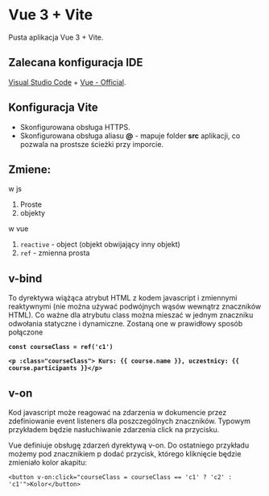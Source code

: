 # Vue 3 + Vite

Pusta aplikacja Vue 3 + Vite.

## Zalecana konfiguracja IDE

[Visual Studio Code](https://code.visualstudio.com/) + [Vue - Official](https://marketplace.visualstudio.com/items?itemName=Vue.volar).

## Konfiguracja Vite

- Skonfigurowana obsługa HTTPS.
- Skonfigurowana obsługa aliasu **@** - mapuje folder **src** aplikacji, co pozwala na prostsze ścieżki przy imporcie.

## Zmiene:
w js
1. Proste
2. objekty

w vue
1. `reactive` - object (objekt obwijający inny objekt)
2. `ref` - zmienna prosta

## v-bind
To dyrektywa wiążąca atrybut HTML z kodem javascript i zmiennymi reaktywnymi (nie można używać podwójnych wąsów wewnątrz znaczników HTML). Co ważne dla atrybutu class można mieszać w jednym znaczniku odwołania statyczne i dynamiczne. Zostaną one w prawidłowy sposób połączone

**`const courseClass = ref('c1')`**

**`<p :class="courseClass"> Kurs: {{ course.name }}, uczestnicy: {{ course.participants }}</p>`**

## v-on

Kod javascript może reagować na zdarzenia w dokumencie przez zdefiniowanie event listeners dla poszczególnych znaczników. Typowym przykładem będzie nasłuchiwanie zdarzenia click na przycisku.

Vue definiuje obsługę zdarzeń dyrektywą v-on. Do ostatniego przykładu możemy pod znacznikiem p dodać przycisk, którego kliknięcie będzie zmieniało kolor akapitu:

`<button v-on:click="courseClass = courseClass == 'c1' ? 'c2' : 'c1'">Kolor</button>`